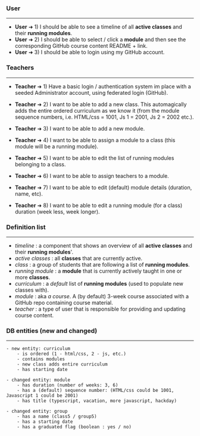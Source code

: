 
### User
---
- **User** ➜ 1) I should be able to see a timeline of all **active classes** and their **running modules**.
- **User** ➜ 2) I should be able to select / click a **module** and then see the corresponding GitHub course content README + link.
- **User** ➜ 3) I should be able to login using my GitHub account.


### Teachers
---
- **Teacher** ➜ 1) Have a basic login / authentication system im place with a seeded Administrator account, using federated login (GitHub).
- **Teacher** ➜ 2) I want to be able to add a new class. This automagically adds the entire ordered curriculum as we know it (from the module sequence numbers, i.e. HTML/css = 1001, Js 1 = 2001, Js 2 = 2002 etc.).

- **Teacher** ➜ 3) I want to be able to add a new module.
- **Teacher** ➜ 4) I want to be able to assign a module to a class (this module will be a running module).

- **Teacher** ➜ 5) I want to be able to edit the list of running modules belonging to a class.
- **Teacher** ➜ 6) I want to be able to assign teachers to a module.
- **Teacher** ➜ 7) I want to be able to edit (default) module details (duration, name, etc).
- **Teacher** ➜ 8) I want to be able to edit a running module (for a class) duration (week less, week longer).



### Definition list
---
- *timeline* : a component that shows an overview of all **active classes** and their **running modules**'.
- *active classes* : all **classes** that are currently active.
- *class* : a group of students that are following a list of **running modules**.
- *running module* : a **module** that is currently actively taught in one or more **classes**.
- *curriculum* : a *default* list of **running modules** (used to populate new classes with).
- *module* : aka *a course*. A (by default) 3-week course associated with a GitHub repo containing course material.
- *teacher* : a type of user that is responsible for providing and updating course content.

### DB entities (new and changed)
---

    - new entity: curriculum
        - is ordered (1 - html/css, 2 - js, etc.)
        - contains modules
        - new class adds entire curriculum
        - has starting date

    - changed entity: module
        - has duration (number of weeks: 3, 6)
        - has a (default) sequence number: (HTML/css could be 1001, Javascript 1 could be 2001)
        - has title (typescript, vacation, more javascript, hackday)
        
    - changed entity: group
        - has a name (class5 / group5)
        - has a starting date
        - has a graduated flag (boolean : yes / no)
